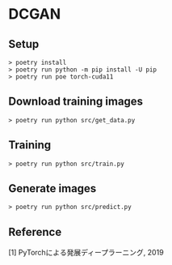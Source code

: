 # DCGAN

## Setup

```shell
> poetry install
> poetry run python -m pip install -U pip
> poetry run poe torch-cuda11
```

## Download training images

```shell
> poetry run python src/get_data.py
```

## Training

```shell
> poetry run python src/train.py
```

## Generate images

```shell
> poetry run python src/predict.py
```


## Reference

[1] PyTorchによる発展ディープラーニング, 2019